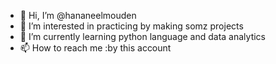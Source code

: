 - 👋 Hi, I’m @hananeelmouden
- 👀 I’m interested in practicing by making somz projects
- 🌱 I’m currently learning python language and data analytics
- 📫 How to reach me :by this account

<!---
hananeelmouden/hananeelmouden is a ✨ special ✨ repository because its `README.md` (this file) appears on your GitHub profile.
You can click the Preview link to take a look at your changes.
--->
